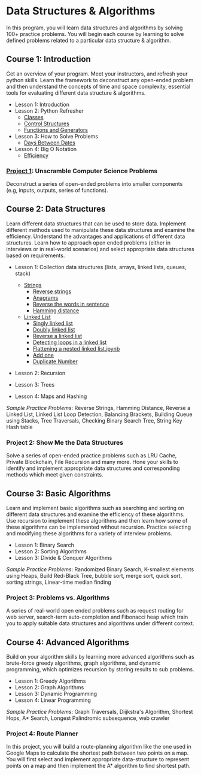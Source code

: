 # Data Structures & Algorithms

In this program, you will learn data structures and algorithms by solving 100+ practice problems. You will begin each course by learning to solve defined problems related to a particular data structure & algorithm.

## Course 1: Introduction
Get an overview of your program. Meet your instructors, and refresh your python skills. Learn the framework to deconstruct any open-ended problem and then understand the concepts of time and space complexity, essential tools for evaluating different data structure & algorithms.
- Lesson 1: Introduction
- Lesson 2: Python Refresher
  - [Classes](Python%20Refresher/Classes.ipynb)
  - [Control Structures](Python%20Refresher/Control%20Structures.ipynb)
  - [Functions and Generators](Python%20Refresher/Functions%20and%20Generators.ipynb)
- Lesson 3: How to Solve Problems
  - [Days Between Dates](How%20to%20Solve%20Problems/daysBetweenDates.ipynb)
- Lesson 4: Big O Notation
  - [Efficiency](Big%20O%20Notation/Efficiency.ipynb)
### [Project 1](Project%200%20Solution): Unscramble Computer Science Problems
Deconstruct a series of open-ended problems into smaller components (e.g, inputs, outputs, series of functions).
## Course 2: Data Structures
Learn different data structures that can be used to store data. Implement different methods used to manipulate these data structures and examine the efficiency. Understand the advantages and applications of different data structures. Learn how to approach open ended problems (either in interviews or in real-world scenarios) and select appropriate data structures based on requirements.
- Lesson 1: Collection data structures (lists, arrays, linked lists, queues, stack)
  - [Strings](Collection%20Data%20Structure/strings/Strings.ipynb)
    - [Reverse strings](Collection%20Data%20Structure/strings/1.py)
    - [Anagrams](Collection%20Data%20Structure/strings/2.py)
    - [Reverse the words in sentence](Collection%20Data%20Structure/strings/3.py)
    - [Hamming distance](Collection%20Data%20Structure/strings/4.py)
  - [Linked List](Collection%20Data%20Structure/linked_list/Linked%20List%20Practice.ipynb)
    - [Singly linked list](Collection%20Data%20Structure/linked_list/Implementing%20and%20traversing%20a%20linked%20list.ipynb)
    - [Doubly linked list](Collection%20Data%20Structure/linked_list/Linked%20Lists%20Basics.ipynb)
    - [Reverse a linked list](Collection%20Data%20Structure/linked_list/Reverse%20a%20Linked%20List.ipynb)
    - [Detecting loops in a linked list](Collection%20Data%20Structure/linked_list/Detecting%20Loops.ipynb)
    - [Flattening a nested linked list.ipynb](Collection%20Data%20Structure/linked_list/Flattening%20a%20nested%20linked%20list.ipynb)
    - [Add one](Collection%20Data%20Structure/linked_list/Add-One.ipynb)
    - [Duplicate Number](Collection%20Data%20Structure/linked_list/Duplicate-Number.ipynb)

- Lesson 2: Recursion
- Lesson 3: Trees
- Lesson 4: Maps and Hashing

_Sample Practice Problems_: Reverse Strings, Hamming Distance, Reverse a Linked List, Linked List Loop Detection, Balancing Brackets, Building Queue using Stacks, Tree Traversals, Checking Binary Search Tree, String Key Hash table

### Project 2: Show Me the Data Structures
Solve a series of open-ended practice problems such as LRU Cache, Private Blockchain, File Recursion and many more. Hone your skills to identify and implement appropriate data structures and corresponding methods which meet given constraints.

## Course 3: Basic Algorithms
Learn and implement basic algorithms such as searching and sorting on different data structures and examine the efficiency of these algorithms. Use recursion to implement these algorithms and then learn how some of these algorithms can be implemented without recursion. Practice selecting and modifying these algorithms for a variety of interview problems.
- Lesson 1: Binary Search
- Lesson 2: Sorting Algorithms
- Lesson 3: Divide & Conquer Algorithms

_Sample Practice Problems_: Randomized Binary Search, K-smallest elements using Heaps, Build Red-Black Tree, bubble sort, merge sort, quick sort, sorting strings, Linear-time median finding
### Project 3: Problems vs. Algorithms
A series of real-world open ended problems such as request routing for web server, search-term auto-completion and Fibonacci heap which train you to apply suitable data structures and algorithms under different context.

## Course 4: Advanced Algorithms
Build on your algorithm skills by learning more advanced algorithms such as brute-force greedy algorithms, graph algorithms, and dynamic programming, which optimizes recursion by storing results to sub problems.
- Lesson 1: Greedy Algorithms
- Lesson 2: Graph Algorithms
- Lesson 3: Dynamic Programming
- Lesson 4: Linear Programming

_Sample Practice Problems_: Graph Traversals, Diijkstra's Algorithm, Shortest Hops, A* Search, Longest Palindromic subsequence, web crawler

### Project 4: Route Planner
In this project, you will build a route-planning algorithm like the one used in Google Maps to calculate the shortest path between two points on a map. You will first select and implement appropriate data-structure to represent points on a map and then implement the A* algorithm to find shortest path.

